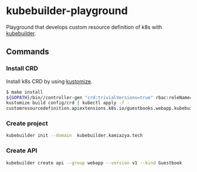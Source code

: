 # kubebuilder-playground

Playground that develops custom resource definition of k8s with [kubebuilder](https://book.kubebuilder.io).

## Commands

### Install CRD

Install k8s CRD by using [kustomize](https://kustomize.io).

```bash
$ make install
${GOPATH}/bin//controller-gen "crd:trivialVersions=true" rbac:roleName=manager-role webhook paths="./..." output:crd:artifacts:config=config/crd/bases
kustomize build config/crd | kubectl apply -f -
customresourcedefinition.apiextensions.k8s.io/guestbooks.webapp.kubebuilder.kamiazya.tech created
```

### Create project

```bash
kubebuilder init --domain  kubebuilder.kamiazya.tech
```

### Create API

```bash
kubebuilder create api --group webapp --version v1 --kind Guestbook
```
